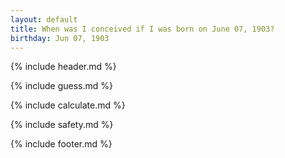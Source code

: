 ```yaml
---
layout: default
title: When was I conceived if I was born on June 07, 1903?
birthday: Jun 07, 1903
---
```


{% include header.md %}

{% include guess.md %}

{% include calculate.md %}

{% include safety.md %}

{% include footer.md %}




